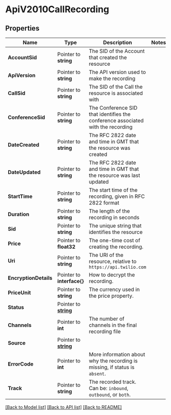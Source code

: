 # ApiV2010CallRecording

## Properties

Name | Type | Description | Notes
------------ | ------------- | ------------- | -------------
**AccountSid** | Pointer to **string** | The SID of the Account that created the resource |
**ApiVersion** | Pointer to **string** | The API version used to make the recording |
**CallSid** | Pointer to **string** | The SID of the Call the resource is associated with |
**ConferenceSid** | Pointer to **string** | The Conference SID that identifies the conference associated with the recording |
**DateCreated** | Pointer to **string** | The RFC 2822 date and time in GMT that the resource was created |
**DateUpdated** | Pointer to **string** | The RFC 2822 date and time in GMT that the resource was last updated |
**StartTime** | Pointer to **string** | The start time of the recording, given in RFC 2822 format |
**Duration** | Pointer to **string** | The length of the recording in seconds |
**Sid** | Pointer to **string** | The unique string that identifies the resource |
**Price** | Pointer to **float32** | The one-time cost of creating the recording. |
**Uri** | Pointer to **string** | The URI of the resource, relative to `https://api.twilio.com` |
**EncryptionDetails** | Pointer to **interface{}** | How to decrypt the recording. |
**PriceUnit** | Pointer to **string** | The currency used in the price property. |
**Status** | Pointer to [**string**](CallRecordingEnumStatus.md) |  |
**Channels** | Pointer to **int** | The number of channels in the final recording file |
**Source** | Pointer to [**string**](CallRecordingEnumSource.md) |  |
**ErrorCode** | Pointer to **int** | More information about why the recording is missing, if status is `absent`. |
**Track** | Pointer to **string** | The recorded track. Can be: `inbound`, `outbound`, or `both`. |

[[Back to Model list]](../README.md#documentation-for-models) [[Back to API list]](../README.md#documentation-for-api-endpoints) [[Back to README]](../README.md)


